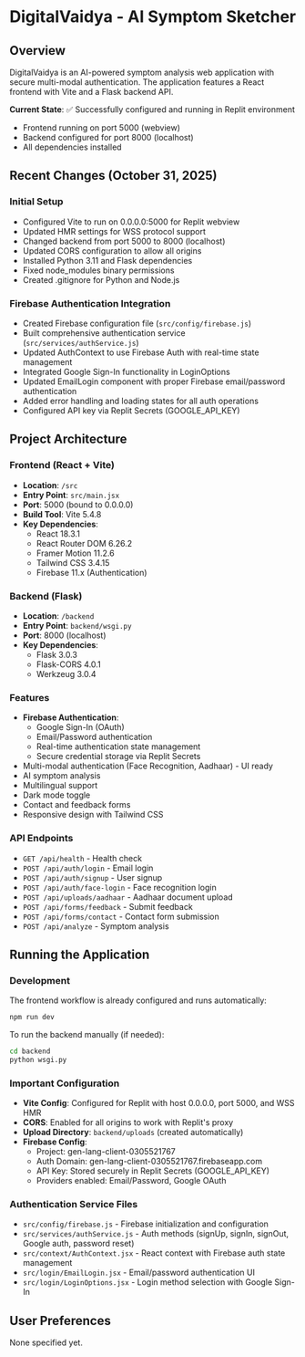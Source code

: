 # DigitalVaidya - AI Symptom Sketcher

## Overview
DigitalVaidya is an AI-powered symptom analysis web application with secure multi-modal authentication. The application features a React frontend with Vite and a Flask backend API.

**Current State**: ✅ Successfully configured and running in Replit environment
- Frontend running on port 5000 (webview)
- Backend configured for port 8000 (localhost)
- All dependencies installed

## Recent Changes (October 31, 2025)
### Initial Setup
- Configured Vite to run on 0.0.0.0:5000 for Replit webview
- Updated HMR settings for WSS protocol support
- Changed backend from port 5000 to 8000 (localhost)
- Updated CORS configuration to allow all origins
- Installed Python 3.11 and Flask dependencies
- Fixed node_modules binary permissions
- Created .gitignore for Python and Node.js

### Firebase Authentication Integration
- Created Firebase configuration file (`src/config/firebase.js`)
- Built comprehensive authentication service (`src/services/authService.js`)
- Updated AuthContext to use Firebase Auth with real-time state management
- Integrated Google Sign-In functionality in LoginOptions
- Updated EmailLogin component with proper Firebase email/password authentication
- Added error handling and loading states for all auth operations
- Configured API key via Replit Secrets (GOOGLE_API_KEY)

## Project Architecture

### Frontend (React + Vite)
- **Location**: `/src`
- **Entry Point**: `src/main.jsx`
- **Port**: 5000 (bound to 0.0.0.0)
- **Build Tool**: Vite 5.4.8
- **Key Dependencies**:
  - React 18.3.1
  - React Router DOM 6.26.2
  - Framer Motion 11.2.6
  - Tailwind CSS 3.4.15
  - Firebase 11.x (Authentication)

### Backend (Flask)
- **Location**: `/backend`
- **Entry Point**: `backend/wsgi.py`
- **Port**: 8000 (localhost)
- **Key Dependencies**:
  - Flask 3.0.3
  - Flask-CORS 4.0.1
  - Werkzeug 3.0.4

### Features
- **Firebase Authentication**:
  - Google Sign-In (OAuth)
  - Email/Password authentication
  - Real-time authentication state management
  - Secure credential storage via Replit Secrets
- Multi-modal authentication (Face Recognition, Aadhaar) - UI ready
- AI symptom analysis
- Multilingual support
- Dark mode toggle
- Contact and feedback forms
- Responsive design with Tailwind CSS

### API Endpoints
- `GET /api/health` - Health check
- `POST /api/auth/login` - Email login
- `POST /api/auth/signup` - User signup
- `POST /api/auth/face-login` - Face recognition login
- `POST /api/uploads/aadhaar` - Aadhaar document upload
- `POST /api/forms/feedback` - Submit feedback
- `POST /api/forms/contact` - Contact form submission
- `POST /api/analyze` - Symptom analysis

## Running the Application

### Development
The frontend workflow is already configured and runs automatically:
```bash
npm run dev
```

To run the backend manually (if needed):
```bash
cd backend
python wsgi.py
```

### Important Configuration
- **Vite Config**: Configured for Replit with host 0.0.0.0, port 5000, and WSS HMR
- **CORS**: Enabled for all origins to work with Replit's proxy
- **Upload Directory**: `backend/uploads` (created automatically)
- **Firebase Config**: 
  - Project: gen-lang-client-0305521767
  - Auth Domain: gen-lang-client-0305521767.firebaseapp.com
  - API Key: Stored securely in Replit Secrets (GOOGLE_API_KEY)
  - Providers enabled: Email/Password, Google OAuth

### Authentication Service Files
- `src/config/firebase.js` - Firebase initialization and configuration
- `src/services/authService.js` - Auth methods (signUp, signIn, signOut, Google auth, password reset)
- `src/context/AuthContext.jsx` - React context with Firebase auth state management
- `src/login/EmailLogin.jsx` - Email/password authentication UI
- `src/login/LoginOptions.jsx` - Login method selection with Google Sign-In

## User Preferences
None specified yet.
